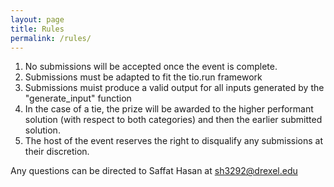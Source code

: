 ```yaml
---
layout: page
title: Rules
permalink: /rules/
---
```


1. No submissions will be accepted once the event is complete.
2. Submissions must be adapted to fit the tio.run framework
3. Submissions muist produce a valid output for all inputs generated by the "generate_input" function
4. In the case of a tie, the prize will be awarded to the higher performant solution (with respect to both categories) and then the earlier submitted solution.
5. The host of the event reserves the right to disqualify any submissions at their discretion.

Any questions can be directed to Saffat Hasan at sh3292@drexel.edu